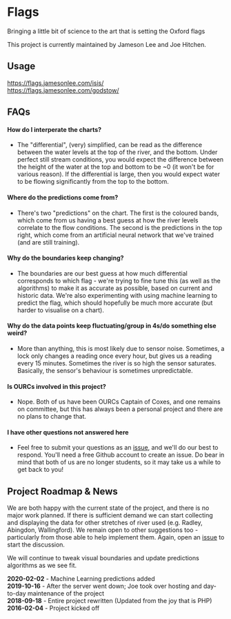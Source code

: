 # Flags

Bringing a little bit of science to the art that is setting the Oxford flags  

This project is currently maintained by Jameson Lee and Joe Hitchen.

## Usage

https://flags.jamesonlee.com/isis/  
https://flags.jamesonlee.com/godstow/

## FAQs

#### How do I interperate the charts? 
* The "differential", (very) simplified, can be read as the difference between the water levels at the top of the river, and the bottom.  Under perfect still stream conditions, you would expect the difference between the height of the water at the top and bottom to be ~0 (it won't be for various reason).  If the differential is large, then you would expect water to be flowing significantly from the top to the bottom.

#### Where do the predictions come from?
* There's two "predictions" on the chart.  The first is the coloured bands, which come from us having a best guess at how the river levels correlate to the flow conditions.  The second is the predictions in the top right, which come from an artificial neural network that we've trained (and are still training).

#### Why do the boundaries keep changing? 
* The boundaries are our best guess at how much differential corresponds to which flag - we're trying to fine tune this (as well as the algorithms) to make it as accurate as possible, based on current and historic data.  We're also experimenting with using machine learning to predict the flag, which should hopefully be much more accurate (but harder to visualise on a chart).

#### Why do the data points keep fluctuating/group in 4s/do something else weird? 
* More than anything, this is most likely due to sensor noise.  Sometimes, a lock only changes a reading once every hour, but gives us a reading every 15 minutes.  Sometimes the river is so high the sensor saturates.  Basically, the sensor's behaviour is sometimes unpredictable.

#### Is OURCs involved in this project? 
* Nope. Both of us have been OURCs Captain of Coxes, and one remains on committee, but this has always been a personal project and there are no plans to change that.

#### I have other questions not answered here
* Feel free to submit your questions as an [issue](https://github.com/jamtholee/flags/issues/new), and we'll do our best to respond.  You'll need a free Github account to create an issue.  Do bear in mind that both of us are no longer students, so it may take us a while to get back to you!


## Project Roadmap & News
We are both happy with the current state of the project, and there is no major work planned.  If there is sufficient demand we can start collecting and displaying the data for other stretches of river used (e.g. Radley, Abingdon, Wallingford).  We remain open to other suggestions too - particularly from those able to help implement them.  Again, open an [issue](https://github.com/jamtholee/flags/issues/new) to start the discussion.

We will continue to tweak visual boundaries and update predictions algorithms as we see fit.
  
**2020-02-02** - Machine Learning predictions added   
**2019-10-16** - After the server went down; Joe took over hosting and day-to-day maintenance of the project  
**2018-09-18** - Entire project rewritten (Updated from the joy that is PHP)  
**2016-02-04** - Project kicked off  

